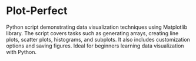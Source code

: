 # Plot-Perfect
Python script demonstrating data visualization techniques using Matplotlib library. The script covers tasks such as generating arrays, creating line plots, scatter plots, histograms, and subplots. It also includes customization options and saving figures. Ideal for beginners learning data visualization with Python.
